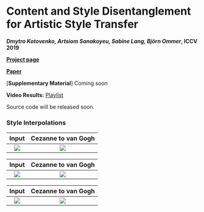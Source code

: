 # Content and Style Disentanglement for Artistic Style Transfer
***Dmytro Kotovenko, Artsiom Sanakoyeu, Sabine Lang, Björn Ommer*,  ICCV 2019**

[**Project page**](https://compvis.github.io/content-style-disentangled-ST/)

[**Paper**](https://compvis.github.io/content-style-disentangled-ST/paper.pdf)

[**Supplementary Material**] Coming soon

**Video Results:** 
[Playlist](https://www.youtube.com/playlist?list=PLPXplX5Y1SzGOxo22bqZjV1V-_LgcmLnT) 

Source code will be released soon.


### Style Interpolations

Input             |  Cezanne to van Gogh
:-------------------------:|:-------------------------:
![](https://compvis.github.io/content-style-disentangled-ST/images/gif4.jpg)  |  ![](https://compvis.github.io/content-style-disentangled-ST/images/gif4_hires_optimized_500px.gif)

Input             |  Cezanne to van Gogh
:-------------------------:|:-------------------------:
![](https://compvis.github.io/content-style-disentangled-ST/images/gif3_500px.jpg)  |  ![](https://compvis.github.io/content-style-disentangled-ST/images/gif3_hires_optimized_500px.gif)

Input             |  Cezanne to van Gogh
:-------------------------:|:-------------------------:
![](https://compvis.github.io/content-style-disentangled-ST/images/gif7.jpg)  |  ![](https://compvis.github.io/content-style-disentangled-ST/images/gif7_hires_optimized_500px.gif)
